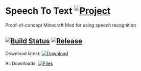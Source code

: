 # Speech To Text [![Project](http://cf.way2muchnoise.eu/full_308988_downloads.svg)](https://minecraft.curseforge.com/projects/308988)
Proof-of-concept Minecraft Mod for using speech recognition

[![Build Status](https://travis-ci.com/UpcraftLP/Speech-To-Text.svg?branch=master)](https://travis-ci.com/UpcraftLP/Speech-To-Text) [![Release](https://jitpack.io/v/UpcraftLP/Speech-To-Text.svg)](https://jitpack.io/#UpcraftLP/Speech-To-Text)
---

Download latest:
[![Download](https://curse.nikky.moe/api/img/308988?logo)](https://curse.nikky.moe/api/url/308988)

All Downloads:
[![Files](https://curse.nikky.moe/api/img/308988/files?logo)](https://minecraft.curseforge.com/projects/308988/files)
